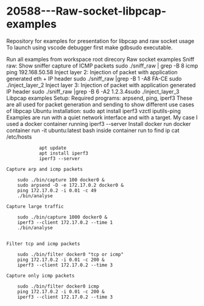 # 20588---Raw-socket-libpcap-examples
Repository for examples for presentation for libpcap and raw socket usage
To launch using vscode debugger first make gdbsudo executable.


Run all examples from workspace root direcory
Raw socket examples
    Sniff raw: Show sniffer capture of ICMP packets​
        sudo ./sniff_raw | grep -B 8 icmp​
        ping 192.168.50.58​
    Inject layer 2: Injection of packet with application generated eth + IP header​
        sudo ./sniff_raw |grep -B 1 -A8 FA-CE​
        sudo ./inject_layer_2​
    Inject layer 3:  Injection of packet with application generated IP header​
        sudo ./sniff_raw |grep -B 6 -A2 1.2.3.4​
        sudo ./inject_layer_3​
Libpcap examples
Setup:
    Required programs: arpsend, ping, iperf3​
    These are all used for packet generation and sending to show different use cases of libpcap
        Ubuntu installation:
            sudo apt install iperf3 vzctl iputils-ping​
    Examples are run with a quiet network interface and with a target.
    My case I used a docker container running iperf3 --server
        Install docker
            run docker container run -it ubuntu:latest bash
            inside container run
                to find ip
                    cat /etc/hosts
                    
                apt update
                apt install iperf3
                iperf3 --server

    Capture arp and icmp packets​

        sudo ./bin/capture 100 docker0 &
        sudo arpsend -D -e 172.17.0.2 docker0 &
        ping 172.17.0.2 -i 0.01 -c 49
        ./bin/analyse
    
    Capture large traffic​
    
        sudo ./bin/capture 1000 docker0 &
        iperf3 --client 172.17.0.2 --time 1
        ./bin/analyse


    Filter tcp and icmp packets​
    
        sudo ./bin/filter docker0 "tcp or icmp"
        ping 172.17.0.2 -i 0.01 -c 200 &
        iperf3 --client 172.17.0.2 --time 3

    Capture only icmp packets​
    
        sudo ./bin/filter docker0 icmp 
        ping 172.17.0.2 -i 0.01 -c 200 &
        iperf3 --client 172.17.0.2 --time 3


   